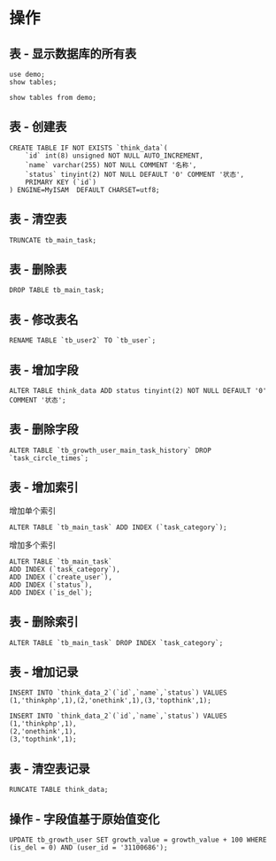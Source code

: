 # 操作

## 表 - 显示数据库的所有表

```
use demo;
show tables;
```
```
show tables from demo;
```

## 表 - 创建表

```
CREATE TABLE IF NOT EXISTS `think_data`(
    `id` int(8) unsigned NOT NULL AUTO_INCREMENT,
    `name` varchar(255) NOT NULL COMMENT '名称',
    `status` tinyint(2) NOT NULL DEFAULT '0' COMMENT '状态',
    PRIMARY KEY (`id`)
) ENGINE=MyISAM  DEFAULT CHARSET=utf8;
```

## 表 - 清空表

```
TRUNCATE tb_main_task;
```


## 表 - 删除表

```
DROP TABLE tb_main_task;
```


## 表 - 修改表名

```
RENAME TABLE `tb_user2` TO `tb_user`;
```


## 表 - 增加字段

```
ALTER TABLE think_data ADD status tinyint(2) NOT NULL DEFAULT '0' COMMENT '状态';
```


## 表 - 删除字段

```
ALTER TABLE `tb_growth_user_main_task_history` DROP `task_circle_times`;
```


## 表 - 增加索引

增加单个索引

```
ALTER TABLE `tb_main_task` ADD INDEX (`task_category`);
```

增加多个索引

```
ALTER TABLE `tb_main_task`
ADD INDEX (`task_category`),
ADD INDEX (`create_user`),
ADD INDEX (`status`),
ADD INDEX (`is_del`);
```


## 表 - 删除索引

```
ALTER TABLE `tb_main_task` DROP INDEX `task_category`;
```


## 表 - 增加记录

```
INSERT INTO `think_data_2`(`id`,`name`,`status`) VALUES (1,'thinkphp',1),(2,'onethink',1),(3,'topthink',1);
```
```
INSERT INTO `think_data_2`(`id`,`name`,`status`) VALUES
(1,'thinkphp',1),
(2,'onethink',1),
(3,'topthink',1);
```


## 表 - 清空表记录

```
RUNCATE TABLE think_data;
```


## 操作 - 字段值基于原始值变化

```
UPDATE tb_growth_user SET growth_value = growth_value + 100 WHERE (is_del = 0) AND (user_id = '31100686');
```



